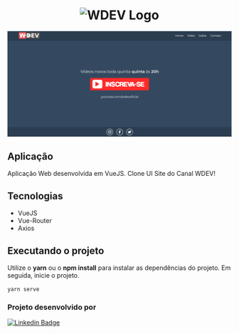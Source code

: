 <h1 align="center">
  <img alt="WDEV Logo" height="50" title="WDEV Logo" src="https://raw.githubusercontent.com/william-costa/wdev-mock-site-resources/master/assets/images/wdev.svg
" />
</h1>

![cover](./src/assets/screenshot.png)


## Aplicação

Aplicação Web desenvolvida em VueJS. Clone UI Site do Canal WDEV!

 ## Tecnologias
- VueJS
- Vue-Router
- Axios

## Executando o projeto

Utilize o **yarn** ou o **npm install** para instalar as dependências do projeto.
Em seguida, inicie o projeto.

```
yarn serve
```

### **Projeto desenvolvido por**
[![Linkedin Badge](https://img.shields.io/badge/-Joilson%20M%20S%20Lopes-9466FF?style=flat-square&logo=Linkedin&logoColor=white&link=https://www.linkedin.com/in/joilsonmslopes/)](https://www.linkedin.com/in/joilsonmslopes/)